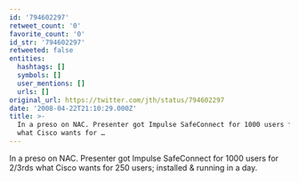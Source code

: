```yaml
---
id: '794602297'
retweet_count: '0'
favorite_count: '0'
id_str: '794602297'
retweeted: false
entities:
  hashtags: []
  symbols: []
  user_mentions: []
  urls: []
original_url: https://twitter.com/jth/status/794602297
date: '2008-04-22T21:10:29.000Z'
title: >-
  In a preso on NAC. Presenter got Impulse SafeConnect for 1000 users for 2/3rds
  what Cisco wants for …
---
```


In a preso on NAC. Presenter got Impulse SafeConnect for 1000 users for 2/3rds what Cisco wants for 250 users; installed & running in a day.